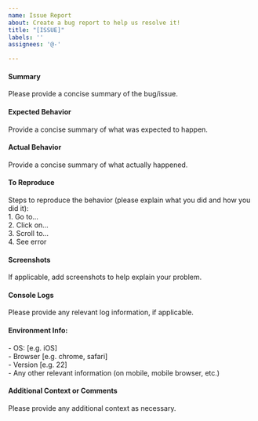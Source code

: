 ```yaml
---
name: Issue Report
about: Create a bug report to help us resolve it!
title: "[ISSUE]"
labels: ''
assignees: '@-'

---
```


<h4>Summary</h4>
Please provide a concise summary of the bug/issue.


<h4>Expected Behavior</h4>
Provide a concise summary of what was expected to happen.


<h4>Actual Behavior</h4>
Provide a concise summary of what actually happened.


<h4>To Reproduce</h4>
Steps to reproduce the behavior (please explain what you did and how you did it):<br>
1. Go to...<br> 
2. Click on...<br> 
3. Scroll to...<br> 
4. See error<br>


<h4>Screenshots</h4>
If applicable, add screenshots to help explain your problem.


<h4>Console Logs</h4>
Please provide any relevant log information, if applicable.

<h4>Environment Info:</h4>
 - OS: [e.g. iOS]<br>
 - Browser [e.g. chrome, safari]<br>
 - Version [e.g. 22]<br>
 - Any other relevant information (on mobile, mobile browser, etc.)<br>

<h4>Additional Context or Comments</h4>
Please provide any additional context as necessary.


